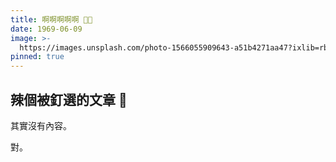 ```yaml
---
title: 啊啊啊啊啊 🤨🤨
date: 1969-06-09
image: >-
  https://images.unsplash.com/photo-1566055909643-a51b4271aa47?ixlib=rb-4.0.3&ixid=M3wxMjA3fDB8MHxwaG90by1wYWdlfHx8fGVufDB8fHx8fA%3D%3D&auto=format&fit=crop&w=1740&q=80
pinned: true
---
```


## 辣個被釘選的文章 🌈

其實沒有內容。

對。
